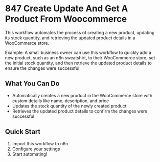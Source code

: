 # 847 Create Update And Get A Product From Woocommerce

This workflow automates the process of creating a new product, updating its stock quantity, and retrieving the updated product details in a WooCommerce store.

Example: A small business owner can use this workflow to quickly add a new product, such as an n8n sweatshirt, to their WooCommerce store, set the initial stock quantity, and then retrieve the updated product details to ensure the changes were successful.

## What You Can Do
- Automatically creates a new product in the WooCommerce store with custom details like name, description, and price
- Updates the stock quantity of the newly created product
- Retrieves the updated product details to confirm the changes were successful

## Quick Start
1. Import this workflow to n8n
2. Configure your settings
3. Start automating!

